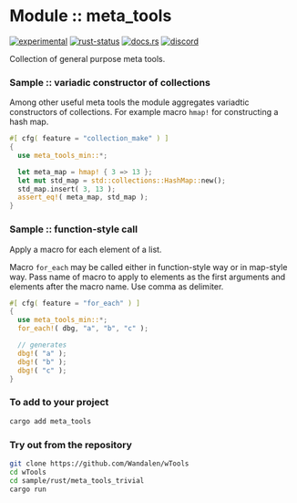 <!-- {{# generate.module_header{} #}} -->

# Module :: meta_tools
[![experimental](https://raster.shields.io/static/v1?label=stability&message=experimental&color=orange&logoColor=eee)](https://github.com/emersion/stability-badges#experimental) [![rust-status](https://github.com/Wandalen/wTools/actions/workflows/ModuleMetaToolsPush.yml/badge.svg)](https://github.com/Wandalen/wTools/actions/workflows/ModuleMetaToolsPush.yml) [![docs.rs](https://img.shields.io/docsrs/meta_tools?color=e3e8f0&logo=docs.rs)](https://docs.rs/meta_tools) [![discord](https://img.shields.io/discord/872391416519737405?color=eee&logo=discord&logoColor=eee&label=ask)](https://discord.gg/m3YfbXpUUY)

Collection of general purpose meta tools.

### Sample  :: variadic constructor of collections

Among other useful meta tools the module aggregates variadtic constructors of collections. For example macro `hmap!` for constructing a hash map.

<!-- {{# generate.module_sample{} #}} -->

```rust
#[ cfg( feature = "collection_make" ) ]
{
  use meta_tools_min::*;

  let meta_map = hmap! { 3 => 13 };
  let mut std_map = std::collections::HashMap::new();
  std_map.insert( 3, 13 );
  assert_eq!( meta_map, std_map );
}
```

### Sample :: function-style call

Apply a macro for each element of a list.

Macro `for_each` may be called either in function-style way or in map-style way.
Pass name of macro to apply to elements as the first arguments and elements after the macro name.
Use comma as delimiter.

<!-- {{# generate.module_sample{} #}} -->

```rust
#[ cfg( feature = "for_each" ) ]
{
  use meta_tools_min::*;
  for_each!( dbg, "a", "b", "c" );

  // generates
  dbg!( "a" );
  dbg!( "b" );
  dbg!( "c" );
}
```

### To add to your project

```sh
cargo add meta_tools
```

### Try out from the repository

```sh
git clone https://github.com/Wandalen/wTools
cd wTools
cd sample/rust/meta_tools_trivial
cargo run
```
